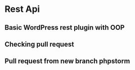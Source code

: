 # Rest Api
## Basic WordPress rest plugin with OOP
## Checking pull request
## Pull request from new branch phpstorm